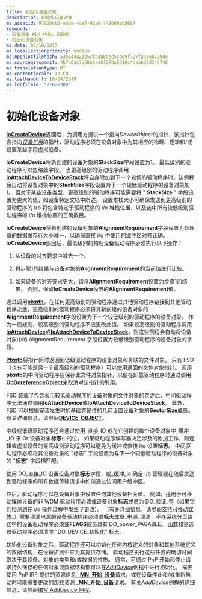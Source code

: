 ```yaml
---
title: 初始化设备对象
description: 初始化设备对象
ms.assetid: 97820c62-aade-4ae7-92a6-7490d0ad5697
keywords:
- 设备对象 WDK 内核，初始化
- 初始化设备对象
ms.date: 06/16/2017
ms.localizationpriority: medium
ms.openlocfilehash: 53a64482195cfa380aec5cb09f727fa4ee8799de
ms.sourcegitcommit: 4b7a6ac7c68e6ad6f27da5d1dc4deabd5d34b748
ms.translationtype: MT
ms.contentlocale: zh-CN
ms.lasthandoff: 10/24/2019
ms.locfileid: "72828300"
---
```

# <a name="initializing-a-device-object"></a>初始化设备对象





[**IoCreateDevice**](https://docs.microsoft.com/windows-hardware/drivers/ddi/wdm/nf-wdm-iocreatedevice)返回后，为调用方提供一个指向*DeviceObject*的指针，该指针包含指向[*设备扩展*](device-extensions.md)的指针，驱动程序必须在设备对象中为其相应的物理、逻辑和/或设置某些字段虚拟设备。

**IoCreateDevice**将新创建的设备对象的**StackSize**字段设置为1。 最低级别的驱动程序可以忽略此字段。 当更高级别的驱动程序调用[**IoAttachDeviceToDeviceStack**](https://docs.microsoft.com/windows-hardware/drivers/ddi/wdm/nf-wdm-ioattachdevicetodevicestack)将自身附加到下一个较低的驱动程序时，该例程会自动将设备对象中的**StackSize**字段设置为下一个较低驱动程序的设备对象加1。 但对于某些设备类型，更高级别的驱动程序可能需要将 " **StackSize** " 字段设置为更大的值，如设备特定文档中所述。 设置堆栈大小可确保发送到更高级别的驱动程序的 Irp 将包含特定于驱动程序的 i/o 堆栈位置，以及链中所有较低级别驱动程序的 i/o 堆栈位置的正确数目。

**IoCreateDevice**将新创建的设备对象的**AlignmentRequirement**字段设置为处理器的数据缓存行大小减一，以确保直接 i/o 中使用的缓冲区对齐正确。 **IoCreateDevice**返回后，最低级别的物理设备驱动程序必须执行以下操作：

1.  从设备的对齐要求中减去一个。

2.  将步骤1的结果与设备对象的**AlignmentRequirement**的当前值进行比较。

3.  如果设备的对齐要求更大，请将**AlignmentRequirement**设置为步骤1的结果。 否则，保留**IoCreateDevice**设置的**AlignmentRequirement**值。

通过调用[**plxntb**](https://docs.microsoft.com/windows-hardware/drivers/ddi/wdm/nf-wdm-iogetdeviceobjectpointer)，在任何更高级别的驱动程序通过其他驱动程序链接到其他驱动程序之后，更高级别的驱动程序必须将其新创建的设备对象的**AlignmentRequirement**字段设置为下一个较低级别的驱动程序的设备对象。 作为一般规则，较高级别的驱动程序不应更改此值。 如果较高级别的驱动程序调用[**IoAttachDevice**](https://docs.microsoft.com/windows-hardware/drivers/ddi/wdm/nf-wdm-ioattachdevice)或[**IoAttachDeviceToDeviceStack**](https://docs.microsoft.com/windows-hardware/drivers/ddi/wdm/nf-wdm-ioattachdevicetodevicestack)，则这些例程会自动将设备对象中的 AlignmentRequirement 字段设置为较低级别驱动程序的设备对象的字段。

[**Plxntb**](https://docs.microsoft.com/windows-hardware/drivers/ddi/wdm/nf-wdm-iogetdeviceobjectpointer)将指针同时返回到低级驱动程序的设备对象和关联的文件对象。 只有 FSD （也有可能是另一个最高级别的驱动程序）可以使用返回的文件对象指针。 调用**plxntb**的中间驱动程序应保存此文件对象指针，以便在卸载驱动程序时通过调用[**ObDereferenceObject**](https://docs.microsoft.com/windows-hardware/drivers/ddi/wdm/nf-wdm-obdereferenceobject)来取消对该指针的引用。

FSD 装载了包含表示较低驱动程序的设备对象的文件对象的卷之后，中间驱动程序无法通过调用**IoAttachDevice**或**IoAttachDeviceToDeviceStack**。 此外，FSD 可以根据安装发生时的基础卷硬件的几何设置设备对象的**SectorSize**成员。 有关详细信息，请参阅[**DEVICE\_OBJECT**](https://docs.microsoft.com/windows-hardware/drivers/ddi/wdm/ns-wdm-_device_object)。

中级或低级驱动程序还会通过使用\_直接\_IO 或在它创建的每个设备对象中\_缓冲\_IO 来 Or 设备对象**标志**中的位。 如果驱动程序编写器决定涉及的附加工作，则逻辑或虚拟设备的最高级别驱动程序可以避免为缓冲或直接 i/o 设置**标志**。 中间驱动程序必须将其设备对象的 "标志" 字段设置为与下一个较低驱动程序的设备对象的 "**标志**" 字段相匹配。

使用 DO\_直接\_IO 设置设备对象**标志**字段，或\_缓冲\_io 确定 i/o 管理器在随后发送到驱动程序的所有数据传输请求中如何通过访问用户缓冲区。

然后，驱动程序可以在设备对象中设置任何其他设备相关值。 例如，适用于可移动媒体设备的非 WDM 驱动程序必须或设备对象**标志**成员为 DO\_验证\_卷（如果它们检测到在 i/o 操作过程中发生了更改）。 （有关详细信息，请参阅[支持可移动媒体](supporting-removable-media.md)。）需要浪涌电源的设备驱动程序必须或**标志**成员\_电源\_浪涌，不在系统分页路径中的设备驱动程序必须或**FLAGS**成员具有 DO\_power\_PAGABLE。 函数和筛选器驱动程序必须清除 "DO\_DEVICE\_初始化" 标志。

初始化设备对象之后，驱动程序还可以初始化任何内核定义的对象和其他系统定义的数据结构，在设备扩展中它为其提供存储。 驱动程序执行这些任务的确切时间取决于其设备、对象的类型和/或数据的性质。 通常，可通过 PnP 开始和停止请求持久保存的任何对象或数据结构都可以在[*AddDevice*](https://docs.microsoft.com/windows-hardware/drivers/ddi/wdm/nc-wdm-driver_add_device)例程中进行初始化。 需要使用 PnP IRP 提供的资源信息[ **\_MN\_开始\_设备**](https://docs.microsoft.com/windows-hardware/drivers/kernel/irp-mn-start-device)请求，或在设备停止和/或重新启动时可能需要更改的那些资源 **\_MN\_开始\_设备**请求。 有关*AddDevice*例程的详细信息，请参阅[编写 AddDevice 例程](writing-an-adddevice-routine.md)。

 

 




